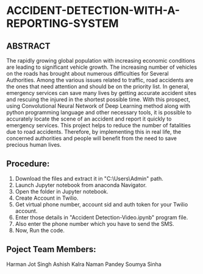 # ACCIDENT-DETECTION-WITH-A-REPORTING-SYSTEM

## ABSTRACT
The rapidly growing global population with increasing economic conditions are
leading to significant vehicle growth. The increasing number of vehicles on the
roads has brought about numerous difficulties for Several Authorities. Among the
various issues related to traffic, road accidents are the ones that need attention and
should be on the priority list. In general, emergency services can save many lives by
getting accurate accident sites and rescuing the injured in the shortest possible time.
With this prospect, using Convolutional Neural Network of Deep Learning method
along with python programming language and other necessary tools, it is possible
to accurately locate the scene of an accident and report it quickly to emergency services. 
This project helps to reduce the number of fatalities due to road accidents.
Therefore, by implementing this in real life, the concerned authorities and people
will benefit from the need to save precious human lives.

## Procedure:
1) Download the files and extract it in "C:\Users\Admin" path.
2) Launch Jupyter notebook from anaconda Navigator.
3) Open the folder in Jupyter notebook.
4) Create Account in Twilio.
5) Get virtual phone number, account sid and auth token for your Twilio account.
6) Enter those details in "Accident Detection-Video.ipynb" program file.
7) Also enter the phone number which you have to send the SMS.
8) Now, Run the code.



## Poject Team Members:
Harman Jot Singh
Ashish Kalra
Naman Pandey
Soumya Sinha


